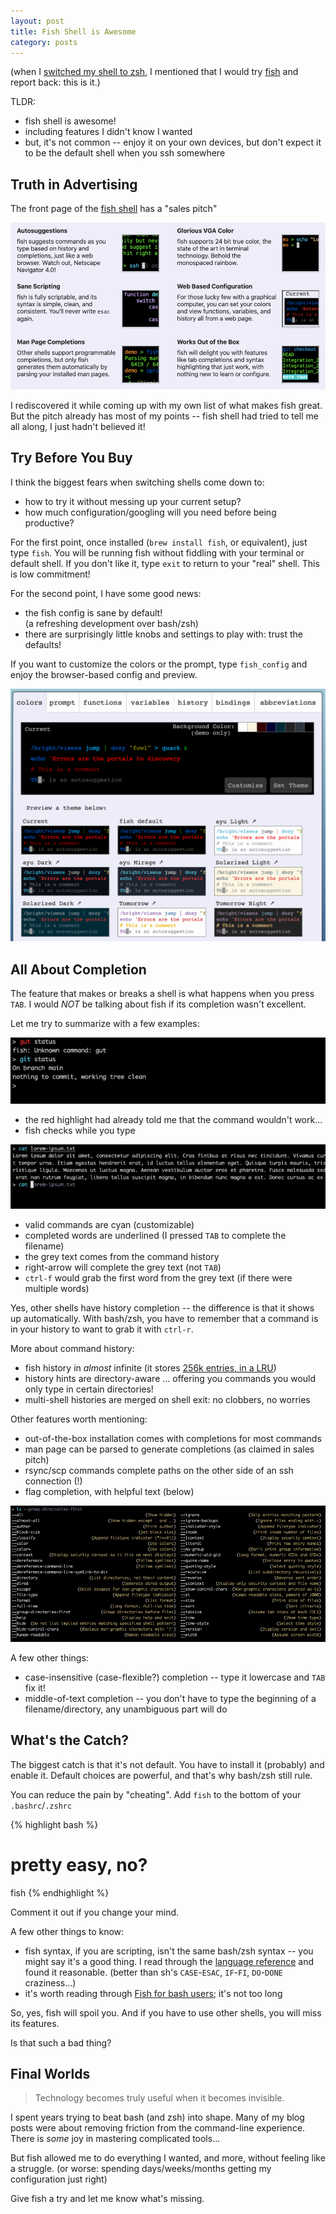 ```yaml
---
layout: post
title: Fish Shell is Awesome
category: posts
---
```


(when I [switched my shell to zsh](https://blog.jpalardy.com/posts/first-look-at-zsh/), I
mentioned that I would try [fish](https://fishshell.com/) and report back: this is it.)

TLDR:
- fish shell is awesome!
- including features I didn't know I wanted
- but, it's not common -- enjoy it on your own devices, but don't expect it to be the default shell when you ssh somewhere

## Truth in Advertising

The front page of the [fish shell](https://fishshell.com/) has a "sales pitch"

[![the fish shell advantages, as shown on the home page](/assets/fish-shell/sales-pitch.png)](https://fishshell.com/)

I rediscovered it while coming up with my own list of what makes fish great. But the pitch
already has most of my points -- fish shell had tried to tell me all along, I just hadn't believed it!

## Try Before You Buy

I think the biggest fears when switching shells come down to:
- how to try it without messing up your current setup?
- how much configuration/googling will you need before being productive?

For the first point, once installed (`brew install fish`, or equivalent), just
type `fish`. You will be running fish without fiddling with your terminal or
default shell. If you don't like it, type `exit` to return to your "real"
shell. This is low commitment!

For the second point, I have some good news:
- the fish config is sane by default!  
  (a refreshing development over bash/zsh)
- there are surprisingly little knobs and settings to play with: trust the defaults!

If you want to customize the colors or the prompt, type `fish_config` and enjoy the
browser-based config and preview.

![preview of the fish_config web based user interface](/assets/fish-shell/web_config.png)

## All About Completion

The feature that makes or breaks a shell is what happens when you press `TAB`.
I would _NOT_ be talking about fish if its completion wasn't excellent.

Let me try to summarize with a few examples:

![fish knows in advance when commands won't work](/assets/fish-shell/command-not-found.png)

- the red highlight had already told me that the command wouldn't work...
- fish checks while you type

![fish remembers what you typed and hints from history](/assets/fish-shell/history-hints.png)

- valid commands are cyan (customizable)
- completed words are underlined (I pressed `TAB` to complete the filename)
- the grey text comes from the command history
- right-arrow will complete the grey text (not `TAB`)
- `ctrl-f` would grab the first word from the grey text (if there were multiple words)

Yes, other shells have history completion -- the difference is that it shows up
automatically. With bash/zsh, you have to remember that a command is in
your history to want to grab it with `ctrl-r`.

More about command history:

- fish history in _almost_ infinite (it stores [256k entries, in a LRU](https://github.com/fish-shell/fish-shell/issues/2674))
- history hints are directory-aware ... offering you commands you would only type in certain directories!
- multi-shell histories are merged on shell exit: no clobbers, no worries

Other features worth mentioning:
- out-of-the-box installation comes with completions for most commands
- man page can be parsed to generate completions (as claimed in sales pitch)
- rsync/scp commands complete paths on the other side of an ssh connection (!)
- flag completion, with helpful text (below)

![press TAB to show command-line flag completion and help](/assets/fish-shell/flag-completion.png)

A few other things:
- case-insensitive (case-flexible?) completion -- type it lowercase and `TAB` fix it!
- middle-of-text completion -- you don't have to type the beginning of a filename/directory, any unambiguous part will do

## What's the Catch?

The biggest catch is that it's not default. You have to install it
(probably) and enable it. Default choices are powerful, and that's why bash/zsh
still rule.

You can reduce the pain by "cheating". Add `fish` to the bottom of your `.bashrc`/`.zshrc`

{% highlight bash %}
# pretty easy, no?
fish
{% endhighlight %}

Comment it out if you change your mind.

A few other things to know:
- fish syntax, if you are scripting, isn't the same bash/zsh syntax -- you might say it's a good thing. I read through the [language reference](https://fishshell.com/docs/current/language.html) and found it reasonable. (better than sh's `CASE`-`ESAC`, `IF`-`FI`, `DO`-`DONE` craziness...)
- it's worth reading through [Fish for bash users](https://fishshell.com/docs/current/fish_for_bash_users.html); it's not too long

So, yes, fish will spoil you. And if you have to use other shells, you will miss its features.

Is that such a bad thing?

## Final Worlds

> Technology becomes truly useful when it becomes invisible.

I spent years trying to beat bash (and zsh) into shape. Many of my blog posts
were about removing friction from the command-line experience. There is _some_
joy in mastering complicated tools...

But fish allowed me to do everything I wanted, and more, without feeling like a struggle. (or worse: spending days/weeks/months getting my configuration just right)

Give fish a try and let me know what's missing.


